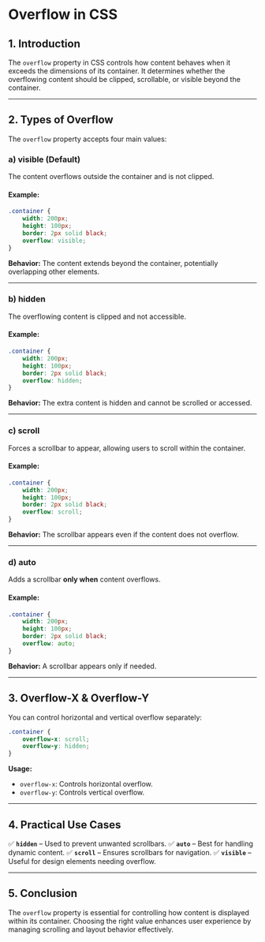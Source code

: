 # Overflow in CSS

## **1. Introduction**
The `overflow` property in CSS controls how content behaves when it exceeds the dimensions of its container. It determines whether the overflowing content should be clipped, scrollable, or visible beyond the container.

---

## **2. Types of Overflow**
The `overflow` property accepts four main values:

### **a) visible (Default)**
The content overflows outside the container and is not clipped.

#### **Example:**
```css
.container {
    width: 200px;
    height: 100px;
    border: 2px solid black;
    overflow: visible;
}
```

**Behavior:** The content extends beyond the container, potentially overlapping other elements.

---

### **b) hidden**
The overflowing content is clipped and not accessible.

#### **Example:**
```css
.container {
    width: 200px;
    height: 100px;
    border: 2px solid black;
    overflow: hidden;
}
```

**Behavior:** The extra content is hidden and cannot be scrolled or accessed.

---

### **c) scroll**
Forces a scrollbar to appear, allowing users to scroll within the container.

#### **Example:**
```css
.container {
    width: 200px;
    height: 100px;
    border: 2px solid black;
    overflow: scroll;
}
```

**Behavior:** The scrollbar appears even if the content does not overflow.

---

### **d) auto**
Adds a scrollbar **only when** content overflows.

#### **Example:**
```css
.container {
    width: 200px;
    height: 100px;
    border: 2px solid black;
    overflow: auto;
}
```

**Behavior:** A scrollbar appears only if needed.

---

## **3. Overflow-X & Overflow-Y**
You can control horizontal and vertical overflow separately:

```css
.container {
    overflow-x: scroll;
    overflow-y: hidden;
}
```

**Usage:**
- `overflow-x`: Controls horizontal overflow.
- `overflow-y`: Controls vertical overflow.

---

## **4. Practical Use Cases**
✅ **`hidden`** – Used to prevent unwanted scrollbars.
✅ **`auto`** – Best for handling dynamic content.
✅ **`scroll`** – Ensures scrollbars for navigation.
✅ **`visible`** – Useful for design elements needing overflow.

---

## **5. Conclusion**
The `overflow` property is essential for controlling how content is displayed within its container. Choosing the right value enhances user experience by managing scrolling and layout behavior effectively.
